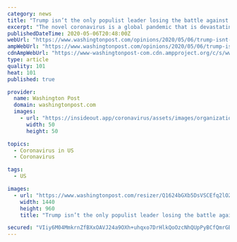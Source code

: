 ```yaml
---
category: news
title: "Trump isn’t the only populist leader losing the battle against the coronavirus"
excerpt: "The novel coronavirus is a global pandemic that is devastating some countries while sparing others. As the New York Times recently noted, it is not easy to discern patterns. Why, for example, has Iran been so hard hit but not Iraq?"
publishedDateTime: 2020-05-06T20:48:00Z
webUrl: "https://www.washingtonpost.com/opinions/2020/05/06/trump-isnt-only-populist-leader-losing-battle-against-coronavirus/"
ampWebUrl: "https://www.washingtonpost.com/opinions/2020/05/06/trump-isnt-only-populist-leader-losing-battle-against-coronavirus/?outputType=amp"
cdnAmpWebUrl: "https://www-washingtonpost-com.cdn.ampproject.org/c/s/www.washingtonpost.com/opinions/2020/05/06/trump-isnt-only-populist-leader-losing-battle-against-coronavirus/?outputType=amp"
type: article
quality: 101
heat: 101
published: true

provider:
  name: Washington Post
  domain: washingtonpost.com
  images:
    - url: "https://insideout.app/coronavirus/assets/images/organizations/washingtonpost.com-50x50.jpg"
      width: 50
      height: 50

topics:
  - Coronavirus in US
  - Coronavirus

tags:
  - US

images:
  - url: "https://www.washingtonpost.com/resizer/Q1624bGXb5DsVSCEfq2lO2DG4hM=/1440x0/smart/arc-anglerfish-washpost-prod-washpost.s3.amazonaws.com/public/3PB5MXDEQ4I6VCUOLRJTNMZHMA.jpg"
    width: 1440
    height: 960
    title: "Trump isn’t the only populist leader losing the battle against the coronavirus"

secured: "VIiy6M04MmkrnZfBXxOAVJ24a9OXh+uhqxo7DrHlkQoOzcNhQUpPyBCfQmrGBgq1jsp49ik9cuzS6qXCNFJDI7NRk1LLxP2WlcGeEUkF4WScFxOYPAX6U5/DvPSRle2GeSAh1syvLLUROTJEQzaqMLHClqfAQHjiVyLQckfrqTgeQevKqgvO+l+8zsRQEIb6MwxHVw2Cjo44ttsKQcl0Lqe0MvlgCssJ7VbhfFdFB3hnp+cHDXcH5FOWsISg2rxbUu4E20aj0tBVAk9hUyZJGXaFSt6bj/r7NcYZP985dm9/JUaPLNjt492B2OjlMDVMWzKo8P8dbCuYWhUh1GIWpl9OrjT6+B7Mm2QFnnNIhzmPOgjYYf3nL+EH2VRZx7OHx8rsiAPZL4XS1T8zVuIPROh49vxmdMitRzw+yxMEYoIJ+kowrOtpXxnTWEZ5Mi/Bza2Xw3mYBarEH4+QU7yNM4egmL1dJJOesXog1pbp7mE=;Ke03xFW067kZX3zGMfw52g=="
---
```


